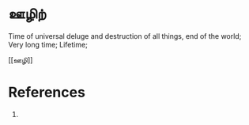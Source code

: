 # ஊழிற்
Time of universal deluge and destruction of all things, end of the world;
Very long time;
Lifetime;

[[ஊழி]]

# References
1. 
